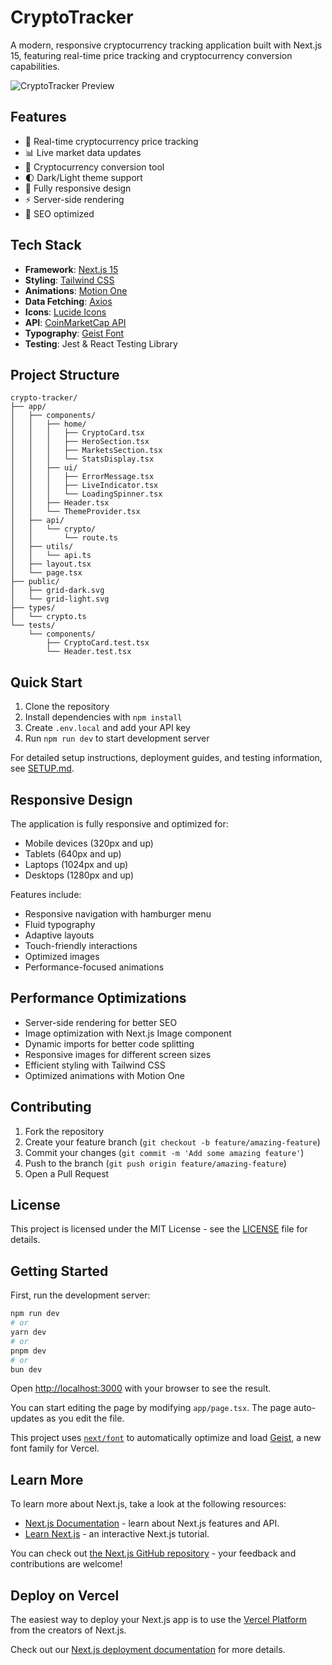 # CryptoTracker

A modern, responsive cryptocurrency tracking application built with Next.js 15, featuring real-time price tracking and cryptocurrency conversion capabilities.

![CryptoTracker Preview](public/preview.png)

## Features

- 🚀 Real-time cryptocurrency price tracking
- 📊 Live market data updates
- 💱 Cryptocurrency conversion tool
- 🌓 Dark/Light theme support
- 📱 Fully responsive design
- ⚡ Server-side rendering
- 🎯 SEO optimized

## Tech Stack

- **Framework**: [Next.js 15](https://nextjs.org/)
- **Styling**: [Tailwind CSS](https://tailwindcss.com/)
- **Animations**: [Motion One](https://motion.dev/)
- **Data Fetching**: [Axios](https://axios-http.com/)
- **Icons**: [Lucide Icons](https://lucide.dev/)
- **API**: [CoinMarketCap API](https://coinmarketcap.com/api/)
- **Typography**: [Geist Font](https://vercel.com/font)
- **Testing**: Jest & React Testing Library

## Project Structure

```
crypto-tracker/
├── app/
│   ├── components/
│   │   ├── home/
│   │   │   ├── CryptoCard.tsx
│   │   │   ├── HeroSection.tsx
│   │   │   ├── MarketsSection.tsx
│   │   │   └── StatsDisplay.tsx
│   │   ├── ui/
│   │   │   ├── ErrorMessage.tsx
│   │   │   ├── LiveIndicator.tsx
│   │   │   └── LoadingSpinner.tsx
│   │   ├── Header.tsx
│   │   └── ThemeProvider.tsx
│   ├── api/
│   │   └── crypto/
│   │       └── route.ts
│   ├── utils/
│   │   └── api.ts
│   ├── layout.tsx
│   └── page.tsx
├── public/
│   ├── grid-dark.svg
│   └── grid-light.svg
├── types/
│   └── crypto.ts
└── tests/
    └── components/
        ├── CryptoCard.test.tsx
        └── Header.test.tsx
```

## Quick Start

1. Clone the repository
2. Install dependencies with `npm install`
3. Create `.env.local` and add your API key
4. Run `npm run dev` to start development server

For detailed setup instructions, deployment guides, and testing information, see [SETUP.md](SETUP.md).

## Responsive Design

The application is fully responsive and optimized for:
- Mobile devices (320px and up)
- Tablets (640px and up)
- Laptops (1024px and up)
- Desktops (1280px and up)

Features include:
- Responsive navigation with hamburger menu
- Fluid typography
- Adaptive layouts
- Touch-friendly interactions
- Optimized images
- Performance-focused animations

## Performance Optimizations

- Server-side rendering for better SEO
- Image optimization with Next.js Image component
- Dynamic imports for better code splitting
- Responsive images for different screen sizes
- Efficient styling with Tailwind CSS
- Optimized animations with Motion One

## Contributing

1. Fork the repository
2. Create your feature branch (`git checkout -b feature/amazing-feature`)
3. Commit your changes (`git commit -m 'Add some amazing feature'`)
4. Push to the branch (`git push origin feature/amazing-feature`)
5. Open a Pull Request

## License

This project is licensed under the MIT License - see the [LICENSE](LICENSE) file for details.

## Getting Started

First, run the development server:

```bash
npm run dev
# or
yarn dev
# or
pnpm dev
# or
bun dev
```

Open [http://localhost:3000](http://localhost:3000) with your browser to see the result.

You can start editing the page by modifying `app/page.tsx`. The page auto-updates as you edit the file.

This project uses [`next/font`](https://nextjs.org/docs/app/building-your-application/optimizing/fonts) to automatically optimize and load [Geist](https://vercel.com/font), a new font family for Vercel.

## Learn More

To learn more about Next.js, take a look at the following resources:

- [Next.js Documentation](https://nextjs.org/docs) - learn about Next.js features and API.
- [Learn Next.js](https://nextjs.org/learn) - an interactive Next.js tutorial.

You can check out [the Next.js GitHub repository](https://github.com/vercel/next.js) - your feedback and contributions are welcome!

## Deploy on Vercel

The easiest way to deploy your Next.js app is to use the [Vercel Platform](https://vercel.com/new?utm_medium=default-template&filter=next.js&utm_source=create-next-app&utm_campaign=create-next-app-readme) from the creators of Next.js.

Check out our [Next.js deployment documentation](https://nextjs.org/docs/app/building-your-application/deploying) for more details.
